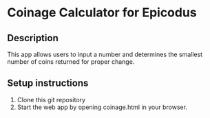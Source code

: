 # Coinage Calculator for Epicodus

## Description

This app allows users to input a number and determines the smallest number of
coins returned for proper change.

## Setup instructions

1. Clone this git repository
1. Start the web app by opening coinage.html in your browser.

